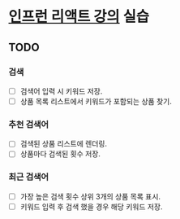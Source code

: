 # [인프런 리액트 강의](https://www.inflearn.com/course/%ED%83%80%EC%9E%85%EC%8A%A4%ED%81%AC%EB%A6%BD%ED%8A%B8-%EC%9E%85%EB%AC%B8#curriculum) 실습

## TODO
### 검색
- [ ] 검색어 입력 시 키워드 저장.
- [ ] 상품 목록 리스트에서 키워드가 포함되는 상품 찾기.
### 추천 검색어
- [ ] 검색된 상품 리스트에 렌더링.
- [ ] 상품마다 검색된 횟수 저장.
### 최근 검색어
- [ ] 가장 높은 검색 횟수 상위 3개의 상품 목록 표시.
- [ ] 키워드 입력 후 검색 했을 경우 해당 키워드 저장.
